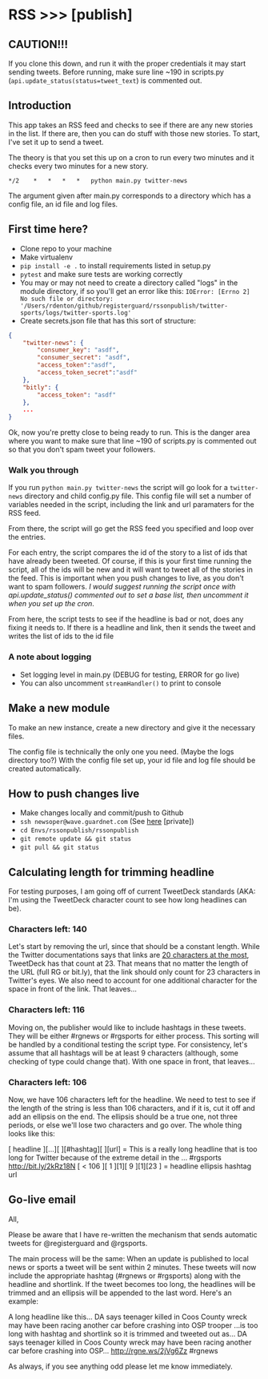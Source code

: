 # RSS >>> [publish]

## CAUTION!!!

If you clone this down, and run it with the proper credentials it may start sending tweets.
Before running, make sure line ~190 in scripts.py (`api.update_status(status=tweet_text`) is commented out.

## Introduction

This app takes an RSS feed and checks to see if there are any new stories in the list. If there are, then you can do stuff with those new stories. To start, I've set it up to send a tweet.

The theory is that you set this up on a cron to run every two minutes and it checks every two minutes for a new story.

`*/2	*	*	*	*	python main.py twitter-news`

The argument given after main.py corresponds to a directory which has a config file, an id file and log files.

## First time here?

* Clone repo to your machine
* Make virtualenv
* `pip install -e .` to install requirements listed in setup.py
* `pytest` and make sure tests are working correctly
* You may or may not need to create a directory called "logs" in the module directory, if so you'll get an error like this:
`IOError: [Errno 2] No such file or directory: '/Users/rdenton/github/registerguard/rssonpublish/twitter-sports/logs/twitter-sports.log'`
* Create secrets.json file that has this sort of structure:

```json
{
	"twitter-news": {
		"consumer_key": "asdf",
		"consumer_secret": "asdf",
		"access_token":"asdf",
		"access_token_secret":"asdf"
	},
	"bitly": {
		"access_token": "asdf"
	},
	...
}
```

Ok, now you're pretty close to being ready to run. This is the danger area where you want to make sure that line ~190 of scripts.py is commented out so that you don't spam tweet your followers.

### Walk you through

If you run `python main.py twitter-news` the script will go look for a `twitter-news` directory and child config.py file. This config file will set a number of variables needed in the script, including the link and url paramaters for the RSS feed.

From there, the script will go get the RSS feed you specified and loop over the entries.

For each entry, the script compares the id of the story to a list of ids that have already been tweeted. Of course, if this is your first time running the script, all of the ids will be new and it will want to tweet all of the stories in the feed. This is important when you push changes to live, as you don't want to spam followers. *I would suggest running the script once with api.update_status() commented out to set a base list, then uncomment it when you set up the cron*.

From here, the script tests to see if the headline is bad or not, does any fixing it needs to. If there is a headline and link, then it sends the tweet and writes the list of ids to the id file

### A note about logging

* Set logging level in main.py (DEBUG for testing, ERROR for go live)
* You can also uncomment `streamHandler()` to print to console

## Make a new module

To make an new instance, create a new directory and give it the necessary files.

The config file is technically the only one you need. (Maybe the logs directory too?) With the config file set up, your id file and log file should be created automatically.

## How to push changes live

* Make changes locally and commit/push to Github
* `ssh newsoper@wave.guardnet.com` (See  [here](https://github.com/registerguard/tracker/wiki/Accessing-Wave%2C-the-cron-machine) [private])
* `cd Envs/rssonpublish/rssonpublish`
* `git remote update && git status`
* `git pull && git status`

## Calculating length for trimming headline

For testing purposes, I am going off of current TweetDeck standards (AKA: I'm using the TweetDeck character count to see how long headlines can be).

### Characters left: 140

Let's start by removing the url, since that should be a constant length. While the Twitter documentations says that links are [20 characters at the most](https://dev.twitter.com/basics/tco#how-do-i-calculate-if-a-tweet-with-a-link-is-going-to-be-over-140-characters-or-not), TweetDeck has that count at 23. That means that no matter the length of the URL (full RG or bit.ly), that the link should only count for 23 characters in Twitter's eyes. We also need to account for one additional character for the space in front of the link. That leaves...

### Characters left: 116

Moving on, the publisher would like to include hashtags in these tweets. They will be either #rgnews or #rgsports for either process. This sorting will be handled by a conditional testing the script type. For consistency, let's assume that all hashtags will be at least 9 characters (although, some checking of type could change that). With one space in front, that leaves...

### Characters left: 106

Now, we have 106 characters left for the headline. We need to test to see if the length of the string is less than 106 characters, and if it is, cut it off and add an ellipsis on the end. The ellipsis should be a true one, not three periods, or else we'll lose two characters and go over. The whole thing looks like this:

[ headline ][...][ ][#hashtag][ ][url] = This is a really long headline that is too long for Twitter because of the extreme detail in the … #rgsports http://bit.ly/2kRz18N
[  < 106   ][ 1 ][1][   9    ][1][23 ] = headline ellipsis hashtag url

## Go-live email

All,

Please be aware that I have re-written the mechanism that sends automatic tweets for @registerguard and @rgsports.

The main process will be the same: When an update is published to local news or sports a tweet will be sent within 2 minutes. These tweets will now include the appropriate hashtag (#rgnews or #rgsports) along with the headline and shortlink. If the tweet becomes too long, the headlines will be trimmed and an ellipsis will be appended to the last word. Here's an example:

A long headline like this... 
	DA says teenager killed in Coos County wreck may have been racing another car before crashing into OSP trooper
...is too long with hashtag and shortlink so it is trimmed and tweeted out as...
	DA says teenager killed in Coos County wreck may have been racing another car before crashing into OSP… http://rgne.ws/2jVg6Zz #rgnews 

As always, if you see anything odd please let me know immediately.
